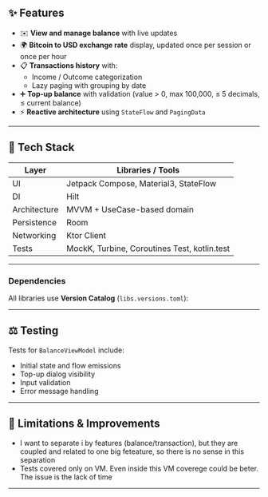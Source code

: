## ✨ Features

- ✉️ **View and manage balance** with live updates
- 🌍 **Bitcoin to USD exchange rate** display, updated once per session or once per hour
- 📋 **Transactions history** with:
  - Income / Outcome categorization
  - Lazy paging with grouping by date
- ➕ **Top-up balance** with validation (value > 0, max 100,000, ≤ 5 decimals, ≤ current balance)
- ⚡ **Reactive architecture** using `StateFlow` and `PagingData`

---

## 🚀 Tech Stack

| Layer            | Libraries / Tools                                     |
|------------------|-------------------------------------------------------|
| UI               | Jetpack Compose, Material3, StateFlow                 |
| DI               | Hilt                                                  |
| Architecture     | MVVM + UseCase-based domain                           |
| Persistence      | Room                                                  |
| Networking       | Ktor Client                                           |
| Tests            | MockK, Turbine, Coroutines Test, kotlin.test          |

---

### Dependencies
All libraries use **Version Catalog** (`libs.versions.toml`):

---

## ⚖️ Testing

Tests for `BalanceViewModel` include:
- Initial state and flow emissions
- Top-up dialog visibility
- Input validation
- Error message handling

---

## 🚫 Limitations & Improvements

- I want to separate i by features (balance/transaction), but they are coupled and related to one big feteature, so there is no sense in this separation
- Tests covered only on VM. Even inside this VM coverege could be beter. The issue is the lack of time

---
